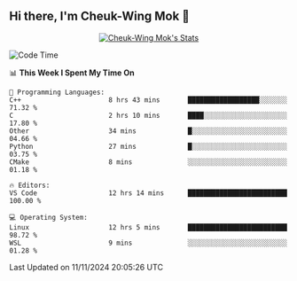 ## Hi there, I'm Cheuk-Wing Mok 👋

<!--
**mozro0327/mozro0327** is a ✨ _special_ ✨ repository because its `README.md` (this file) appears on your GitHub profile.

Here are some ideas to get you started:

- 🔭 I’m currently working on ...
- 🌱 I’m currently learning ...
- 👯 I’m looking to collaborate on ...
- 🤔 I’m looking for help with ...
- 💬 Ask me about ...
- 📫 How to reach me: ...
- 😄 Pronouns: ...
- ⚡ Fun fact: ...
-->

<p align="center">
  <a href="https://github.com/mozro0327" class="rich-diff-level-one">
    <img src="https://github-readme-stats.vercel.app/api?username=mozro0327&title_color=333&text_color=777" alt="Cheuk-Wing Mok's Stats" >
    <!-- &hide=issues
    <img src="https://github-readme-stats.vercel.app/api?username=mozro0327&hide=issues&title_color=333&text_color=777" alt="Cheuk-Wing Mok's Stats" >
    -->
  </a>
</p>

<!--START_SECTION:waka-->
![Code Time](http://img.shields.io/badge/Code%20Time-3%2C018%20hrs%2049%20mins-blue)

📊 **This Week I Spent My Time On** 

```text
💬 Programming Languages: 
C++                      8 hrs 43 mins       ██████████████████░░░░░░░   71.32 % 
C                        2 hrs 10 mins       ████░░░░░░░░░░░░░░░░░░░░░   17.80 % 
Other                    34 mins             █░░░░░░░░░░░░░░░░░░░░░░░░   04.66 % 
Python                   27 mins             █░░░░░░░░░░░░░░░░░░░░░░░░   03.75 % 
CMake                    8 mins              ░░░░░░░░░░░░░░░░░░░░░░░░░   01.18 % 

🔥 Editors: 
VS Code                  12 hrs 14 mins      █████████████████████████   100.00 % 

💻 Operating System: 
Linux                    12 hrs 5 mins       █████████████████████████   98.72 % 
WSL                      9 mins              ░░░░░░░░░░░░░░░░░░░░░░░░░   01.28 % 
```


 Last Updated on 11/11/2024 20:05:26 UTC
<!--END_SECTION:waka-->
